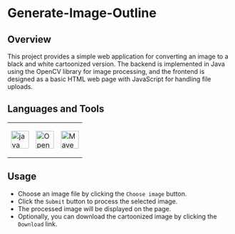 # Generate-Image-Outline 

## Overview
This project provides a simple web application for converting an image to a black and white cartoonized version. The backend is implemented in Java using the OpenCV library for image processing, and the frontend is designed as a basic HTML web page with JavaScript for handling file uploads.

## Languages and Tools
<table>
    <tbody>
        <tr valign="top">
            <td>
                <p align="left">
                    <a href="https://www.java.com" target="_blank" rel="noreferrer">
                        <img src="https://www.vectorlogo.zone/logos/java/java-icon.svg" title="Java" alt="java" width="40" height="40"/>
                    </a>
                </p>
            </td>
            <td>
                <p align="left">
                    <a href="https://opencv.org/" target="_blank" rel="noreferrer">
                        <img src="https://www.vectorlogo.zone/logos/opencv/opencv-icon.svg" title="OpenCV" alt="OpenCV" width="40" height="40"/>
                    </a>
                </p>
            </td>
            <td>
                <p align="left">
                    <a href="https://maven.apache.org/" target="_blank" rel="noreferrer">
                        <img src="https://icons-for-free.com/iconfiles/png/512/vscode+icons+type+maven-1324451386617447973.png" title="Maven" alt="Maven" width="40" height="40"/>
                    </a>
                </p>
            </td>
        </tr>
    </tbody>
</table>

## Usage
- Choose an image file by clicking the `Choose image` button.
- Click the `Submit` button to process the selected image.
- The processed image will be displayed on the page.
- Optionally, you can download the cartoonized image by clicking the `Download` link.
